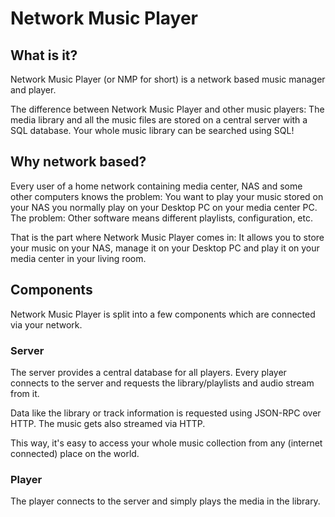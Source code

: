 # Network Music Player

## What is it?

Network Music Player (or NMP for short) is a network based music manager and player.

The difference between Network Music Player and other music players: The media library and all the music files are stored on a central server with a SQL database. Your whole music library can be searched using SQL!

## Why network based?

Every user of a home network containing media center, NAS and some other computers knows the problem: You want to play your music stored on your NAS you normally play on your Desktop PC on your media center PC. The problem: Other software means different playlists, configuration, etc.

That is the part where Network Music Player comes in: It allows you to store your music on your NAS, manage it on your Desktop PC and play it on your media center in your living room.

## Components

Network Music Player is split into a few components which are connected via your network.

### Server

The server provides a central database for all players. Every player connects to the server and requests the library/playlists and audio stream from it.

Data like the library or track information is requested using JSON-RPC over HTTP. The music gets also streamed via HTTP.

This way, it's easy to access your whole music collection from any (internet connected) place on the world.

### Player

The player connects to the server and simply plays the media in the library.